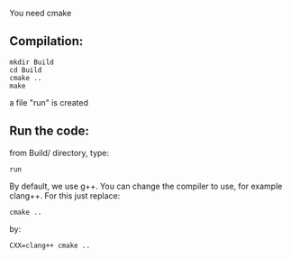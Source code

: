 You need cmake

Compilation:
-----------

```
mkdir Build
cd Build
cmake ..
make
```
a file "run" is created

Run the code:
------------
from Build/ directory, type:
```
run
```

By default, we use g++. You can change the compiler to use, for
example clang++.
For this just replace:

```
cmake ..
```
by:
```
CXX=clang++ cmake ..
```
